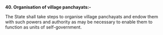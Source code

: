 **40. Organisation of village panchayats:-** 

The State shall take steps to organise village panchayats and endow them with such powers and authority as may be necessary to enable them to function as units of self-government.